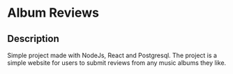 # Album Reviews

## Description <br>
Simple project made with NodeJs, React and Postgresql. The project is a simple website for users to submit reviews from any music albums they like.
